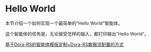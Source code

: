 # Hello World

本节介绍一个如何实现一个最简单的"Hello World"智能体。

这个智能体的任务是，无论接受怎样的输入，都打印输出“Hello World”。

[基于Dora-RS的智能体模版定制+Dora-RS数据流配置的方式](hello_world_dora.md)
